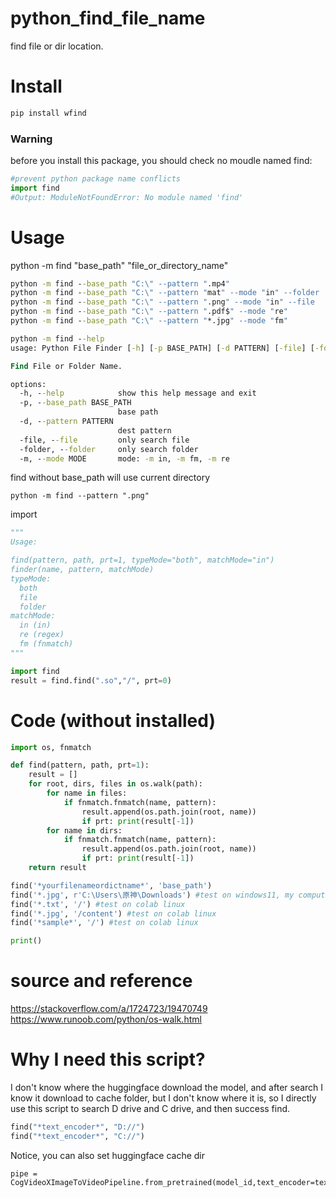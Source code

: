 # python_find_file_name
find file or dir location.

# Install
```cmd
pip install wfind
```
### Warning
before you install this package, you should check no moudle named find:
```py
#prevent python package name conflicts
import find
#Output: ModuleNotFoundError: No module named 'find'
```

# Usage
python -m find "base_path" "file_or_directory_name"
```cmd
python -m find --base_path "C:\" --pattern ".mp4"
python -m find --base_path "C:\" --pattern "mat" --mode "in" --folder
python -m find --base_path "C:\" --pattern ".png" --mode "in" --file
python -m find --base_path "C:\" --pattern ".pdf$" --mode "re"
python -m find --base_path "C:\" --pattern "*.jpg" --mode "fm" 

python -m find --help
usage: Python File Finder [-h] [-p BASE_PATH] [-d PATTERN] [-file] [-folder] [-m MODE]

Find File or Folder Name.

options:
  -h, --help            show this help message and exit
  -p, --base_path BASE_PATH
                        base path
  -d, --pattern PATTERN
                        dest pattern
  -file, --file         only search file
  -folder, --folder     only search folder
  -m, --mode MODE       mode: -m in, -m fm, -m re
```
find without base_path will use current directory
```
python -m find --pattern ".png"
```
import
```py
"""
Usage:

find(pattern, path, prt=1, typeMode="both", matchMode="in")
finder(name, pattern, matchMode)
typeMode:
  both
  file
  folder
matchMode:
  in (in)
  re (regex)
  fm (fnmatch)
"""

import find
result = find.find(".so","/", prt=0)
```

# Code (without installed)
```py
import os, fnmatch

def find(pattern, path, prt=1):
    result = []
    for root, dirs, files in os.walk(path):
        for name in files:
            if fnmatch.fnmatch(name, pattern):
                result.append(os.path.join(root, name))
                if prt: print(result[-1])
        for name in dirs:
            if fnmatch.fnmatch(name, pattern):
                result.append(os.path.join(root, name))
                if prt: print(result[-1])
    return result

find('*yourfilenameordictname*', 'base_path')
find('*.jpg', r'C:\Users\原神\Downloads') #test on windows11, my computer.
find('*.txt', '/') #test on colab linux
find('*.jpg', '/content') #test on colab linux
find('*sample*', '/') #test on colab linux

print()
```

# source and reference
https://stackoverflow.com/a/1724723/19470749 <br>
https://www.runoob.com/python/os-walk.html

# Why I need this script?
I don't know where the huggingface download the model, and after search I know it download to cache folder, but I don't know where it is, so I directly use this script to search D drive and C drive, and then success find.
```py
find("*text_encoder*", "D://")
find("*text_encoder*", "C://")
```

Notice, you can also set huggingface cache dir
```
pipe = CogVideoXImageToVideoPipeline.from_pretrained(model_id,text_encoder=text_encoder,transformer=transformer,vae=vae,torch_dtype=torch.float16,cache_dir="D://3")
```